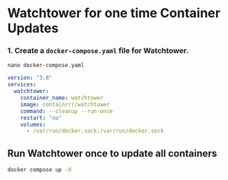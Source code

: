 # Watchtower for one time Container Updates

### 1. Create a `docker-compose.yaml` file for Watchtower.

`nano docker-compose.yaml` 

```yaml
version: "3.8"
services:
  watchtower:
    container_name: watchtower
    image: containrrr/watchtower
    command: --cleanup --run-once
    restart: "no"
    volumes:
      - /var/run/docker.sock:/var/run/docker.sock
```

## Run Watchtower once to update all containers

```bash
docker compose up -d
```
